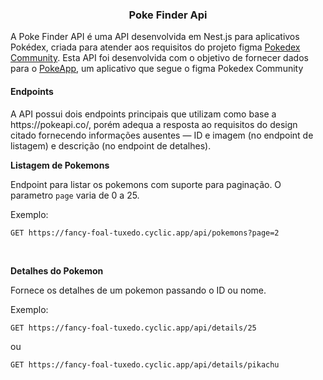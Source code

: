 <h3 align="center">Poke Finder Api</h3>

<p>A Poke Finder API é uma API desenvolvida em Nest.js para aplicativos Pokédex, criada para atender aos requisitos do projeto figma <a href="https://www.figma.com/file/oyy40kpPCamOuJOQu1uYMo/Pok%C3%A9dex-(Community)?type=design&node-id=314-3&mode=design&t=iK5q1ExOu1Vdwj9S-0" target="_blank">Pokedex Community</a>. Esta API foi desenvolvida com o objetivo de fornecer dados para o <a href="https://github.com/Gabriel-S-Souza/poke_app/tree/develop/lib" target="_blank">PokeApp</a>, um aplicativo que segue o figma Pokedex Community</p>
<h4>Endpoints</h4>
<p>A API possui dois endpoints principais que utilizam como base a https://pokeapi.co/, porém adequa a resposta ao requisitos do design citado fornecendo informações ausentes — ID e imagem (no endpoint de listagem) e descrição (no endpoint de detalhes).
<p><b>Listagem de Pokemons</b></p>
<p>Endpoint para listar os pokemons com suporte para paginação. O parametro <code>page</code> varia de 0 a 25.</p>
<p>Exemplo:</p>

```
GET https://fancy-foal-tuxedo.cyclic.app/api/pokemons?page=2
```
</br>
<p><b>Detalhes do Pokemon</b></p>
<p>Fornece os detalhes de um pokemon passando o ID ou nome.</p>
<p>Exemplo:</p>

```
GET https://fancy-foal-tuxedo.cyclic.app/api/details/25
```
ou
```
GET https://fancy-foal-tuxedo.cyclic.app/api/details/pikachu
```
